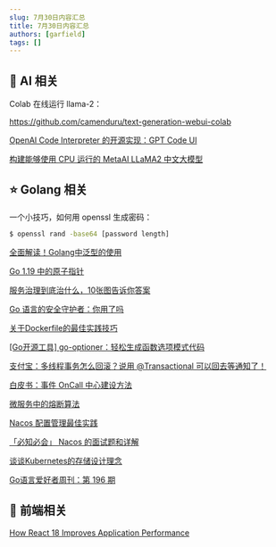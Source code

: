 ```yaml
---
slug: 7月30日内容汇总
title: 7月30日内容汇总
authors: [garfield]
tags: []
---
```


## 🌟 AI 相关

Colab 在线运行 llama-2：

https://github.com/camenduru/text-generation-webui-colab

[OpenAI Code Interpreter 的开源实现：GPT Code UI](https://mp.weixin.qq.com/s/6EfShSyYfPzSAnNg4duQFw)

[构建能够使用 CPU 运行的 MetaAI LLaMA2 中文大模型](https://mp.weixin.qq.com/s/1ceo6oxBGjhvGwdU4qJRdQ)

## ⭐️ Golang 相关

一个小技巧，如何用 openssl 生成密码：

```bash
$ openssl rand -base64 [password length]
```

[全面解读！Golang中泛型的使用](https://mp.weixin.qq.com/s/QBZ1dp0XIqMo24vVFYf1fA)

[Go 1.19 中的原子指针](https://mp.weixin.qq.com/s/EGMKbpPxrtO1HToYVOYwzw)

[服务治理到底治什么，10张图告诉你答案](https://mp.weixin.qq.com/s/iwUYtS_oRcNf3QMiowUYuw)

[Go 语言的安全守护者：你用了吗](https://mp.weixin.qq.com/s/MLO7vTLOM-h9v-CgYpmqwg)

[关于Dockerfile的最佳实践技巧](https://mp.weixin.qq.com/s/VxkHe3GI8Z-NqjDDdGuzWg)

[\[Go开源工具\] go-optioner：轻松生成函数选项模式代码](https://mp.weixin.qq.com/s/_enXW8Pk4okosAgDo_aYSw)

[支付宝：多线程事务怎么回滚？说用 @Transactional 可以回去等通知了！](https://mp.weixin.qq.com/s/3aGmM5gkEP-VqX-ejYJLBg)

[白皮书：事件 OnCall 中心建设方法](https://mp.weixin.qq.com/s/imIgUQDyLhPK7oHmP0L_Ig)

[微服务中的熔断算法](https://mp.weixin.qq.com/s/TMgMzLrlpI_nx8OzAw8O9w)

[Nacos 配置管理最佳实践](https://mp.weixin.qq.com/s/SRWjgZOwuANJ0KQbJzuhlw)

[「必知必会」 Nacos 的面试题和详解](https://mp.weixin.qq.com/s/C_KpYoul8ko5yrVLMe_uQg)

[谈谈Kubernetes的存储设计理念](https://mp.weixin.qq.com/s/N4XrXqpTYqiy0YAW6zSsbQ)

[Go语言爱好者周刊：第 196 期](https://mp.weixin.qq.com/s/X_Z3YIL_iqwkg2ZKYKkT1g)

## 📒 前端相关

[How React 18 Improves Application Performance](https://vercel.com/blog/how-react-18-improves-application-performance)
